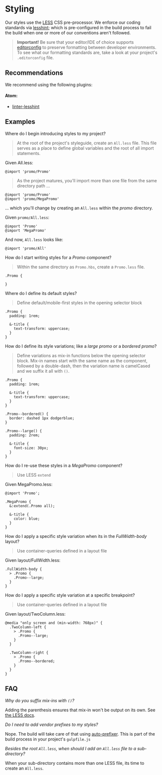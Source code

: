 # Styling

Our styles use the [LESS](http://lesscss.org/) CSS pre-processor. We enforce our coding standards via [lesshint](https://github.com/lesshint/lesshint); which is pre-configured in the build process to fail the build when one or more of our conventions aren't followed.

> **Important!**
Be sure that your editor/IDE of choice supports [editorconfig](http://editorconfig.org/) to preserve formatting between developer environments. To see what our formatting standards are, take a look at your project's `.editorconfig` file.

## Recommendations

We recommend using the following plugins:

#### Atom:
+ [linter-lesshint](https://atom.io/packages/linter-lesshint)

Examples
---


Where do I begin introducing styles to my project?

> At the root of the project's styleguide, create an `All.less` file. This file serves as a place to define global variables and the root of all import statements.

Given All.less:

```less
@import 'promo/Promo'
```

> As the project matures, you'll import more than one file from the same directory path ...

```less
@import 'promo/Promo'
@import 'promo/MegaPromo'
```

... which you'll change by creating an `All.less` within the _promo_ directory.

Given `promo/All.less`:

```less
@import 'Promo'
@import 'MegaPromo'
```

And now, `All.less` looks like:

```less
@import 'promo/All'
```

How do I start writing styles for a _Promo_ component?

> Within the same directory as `Promo.hbs`, create a `Promo.less` file.

```less
.Promo {

}
```

Where do I define its default styles?

> Define default/mobile-first styles in the opening selector block

```less
.Promo {
  padding: 1rem;

  &-title {
    text-transform: uppercase;
  }
}
```

How do I define its style variations; like a _large promo_ or a _bordered promo_?

> Define variations as mix-in functions below the opening selector block. Mix-in names start with the same name as the component, followed by a double-dash, then the variation name is camelCased and we suffix it all with `()`.

```less
.Promo {
  padding: 1rem;

  &-title {
    text-transform: uppercase;
  }
}

.Promo--bordered() {
  border: dashed 1px dodgerblue;
}

.Promo--large() {
  padding: 2rem;

  &-title {
    font-size: 30px;
  }
}
```

How do I re-use these styles in a _MegaPromo_ component?

> Use LESS `extend`

Given MegaPromo.less:

```less
@import 'Promo';

.MegaPromo {
  &:extend(.Promo all);

  &-title {
    color: blue;
  }
}
```

How do I apply a specific style variation when its in the _FullWidth-body_ layout?

> Use container-queries defined in a layout file

Given layout/FullWidth.less:

```less
.FullWidth-body {
  > .Promo {
    .Promo--large;
  }
}
```

How do I apply a specific style variation at a specific breakpoint?

> Use container-queries defined in a layout file

Given layout/TwoColumn.less:

```less
@media "only screen and (min-width: 768px)" {
  .TwoColumn-left {
    > .Promo {
      .Promo--large;
    }
  }

  .TwoColumn-right {
    > .Promo {
      .Promo--bordered;
    }
  }
}
```

FAQ
---

_Why do you suffix mix-ins with `()`?_

Adding the parenthesis ensures that mix-in won't be output on its own. See [the LESS docs](http://lesscss.org/features/#mixins-feature-not-outputting-the-mixin).


_Do I need to add vendor prefixes to my styles?_

Nope. The build will take care of that using [auto-prefixer](https://github.com/postcss/autoprefixer). This is part of the build process in your project's `gulpfile.js`

_Besides the root `All.less`, when should I add an `All.less` file to a sub-directory?_

When your sub-directory contains more than one LESS file, its time to create an `All.less`.
